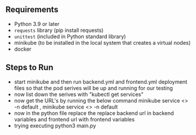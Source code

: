 ## Requirements

- Python 3.9 or later
- `requests` library (pip install requests)
- `unittest` (included in Python standard library)
- minikube (to be installed in the local system that creates a virtual nodes)
- docker

## Steps to Run

- start minikube and then run backend.yml and frontend.yml deployment files so that the pod serives will be up and running for our testing
- now list down the serives with "kubectl get services"
- now get the URL's by running the below command minikube service <<backendserive>> -n default , minikube service <<frontendserive>> -n default
- now in the python file replace the replace backend url in backend variables and frontend url with frontend variables
- trying executing python3 main.py
